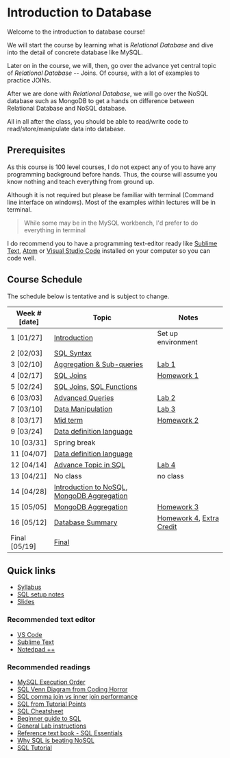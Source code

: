 # Introduction to Database

Welcome to the introduction to database course!

We will start the course by learning what is *Relational Database* and dive into
the detail of concrete database like MySQL.

Later on in the course, we will, then, go over the advance yet central topic of
*Relational Database* -- Joins. Of course, with a lot of examples to practice
JOINs.

After we are done with *Relational Database*, we will go over the NoSQL database
such as MongoDB to get a hands on difference between Relational Database and
NoSQL database.

All in all after the class, you should be able to read/write code to
read/store/manipulate data into database.

## Prerequisites

As this course is 100 level courses, I do not expect any of you to have any
programming background before hands. Thus, the course will assume you know
nothing and teach everything from ground up.

Although it is not required but please be familiar with terminal (Command line
interface on windows). Most of the examples within lectures will be in terminal.

> While some may be in the MySQL workbench, I'd prefer to do everything in terminal

I do recommend you to have a programming text-editor ready like
[Sublime Text][sublime], [Atom][atom] or [Visual Studio Code][vscode] installed on your
computer so you can code well.

## Course Schedule

The schedule below is tentative and is subject to change.

| Week # [date]      | Topic     | Notes |
| ------------------ | --- | --- |
| 1  [01/27]         | [Introduction][1] | Set up environment |
| 2  [02/03]         | [SQL Syntax][2] |  |
| 3  [02/10]         | [Aggregation & Sub-queries][3] | [Lab 1][24] |
| 4  [02/17]         | [SQL Joins][4] | [Homework 1][17] |
| 5  [02/24]         | [SQL Joins][4], [SQL Functions][5] |  |
| 6  [03/03]         | [Advanced Queries][7] | [Lab 2][25] |
| 7  [03/10]         | [Data Manipulation][8] | [Lab 3][26] |
| 8  [03/17]         | [Mid term][6] | [Homework 2][18] |
| 9  [03/24]         | [Data definition language][9] |  |
| 10  [03/31]         | Spring break |  |
| 11 [04/07]         | [Data definition language][9] |  |
| 12 [04/14]         | [Advance Topic in SQL][15] | [Lab 4][27] |
| 13 [04/21]         | No class | no class |
| 14 [04/28]         | [Introduction to NoSQL][10], [MongoDB Aggregation][13] |  |
| 15 [05/05]         | [MongoDB Aggregation][13] | [Homework 3][19] |
| 16 [05/12]         | [Database Summary][12] | [Homework 4][20], [Extra Credit][28] |
| Final [05/19]      | [Final][16] |  |

[1]: notes/introduction.md
[2]: notes/sql-syntax.md
[3]: notes/sql-aggregation.md
[4]: notes/sql-joins.md
[5]: notes/sql-functions.md
[6]: notes/midterm.md
[7]: notes/sql-advanced-queries.md
[8]: notes/sql-data-manipulation.md
[9]: notes/sql-ddl.md
[10]: notes/introduction-nosql.md
[12]: notes/summary.md
[13]: notes/mongo-aggregation.md
[14]: notes/final/md
[15]: notes/sql-optional.md
[16]: notes/final.md
[17]: notes/homeworks/homework1.md
[18]: notes/homeworks/homework2.md
[19]: notes/homeworks/homework3.md
[20]: notes/homeworks/homework4.md
[21]: notes/labs/exercise1.md
[22]: notes/labs/exercise2.md
[23]: notes/labs/exercise3.md
[24]: notes/labs/lab1.md
[25]: notes/labs/lab2.md
[26]: notes/labs/lab3.md
[27]: notes/labs/lab4.md
[28]: notes/homeworks/extracredit.md

## Quick links

* [Syllabus](SYLLABUS.md)
* [SQL setup notes](https://github.com/csula/Utilities/blob/master/setups/mysql.md)
* [Slides](https://csula.github.io/cs1222-spring-2018)

### Recommended text editor

* [VS Code](https://code.visualstudio.com/)
* [Sublime Text](https://www.sublimetext.com/)
* [Notedpad ++](https://notepad-plus-plus.org/)

### Recommended readings

* [MySQL Execution Order](https://stackoverflow.com/a/24128128)
* [SQL Venn Diagram from Coding Horror](https://blog.codinghorror.com/a-visual-explanation-of-sql-joins/)
* [SQL comma join vs inner join performance](https://www.percona.com/blog/2010/04/14/is-there-a-performance-difference-between-join-and-where/)
* [SQL from Tutorial Points](http://www.tutorialspoint.com/sql/)
* [SQL Cheatsheet](http://zeroturnaround.com/rebellabs/sql-cheat-sheet/)
* [Beginner guide to SQL](http://www.sohamkamani.com/blog/2016/07/07/a-beginners-guide-to-sql/)
* [General Lab instructions](labs/README.md)
* [Reference text book - SQL Essentials](https://www.amazon.com/SQL-Essentials-CDROM-Gary-Randolph/dp/1590280296)
* [Why SQL is beating NoSQL](https://blog.timescale.com/why-sql-beating-nosql-what-this-means-for-future-of-data-time-series-database-348b777b847a)
* [SQL Tutorial](http://www.mysqltutorial.org/)

[sublime]: https://www.sublimetext.com/
[atom]: https://atom.io/
[vscode]: https://code.visualstudio.com/
